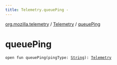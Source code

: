 ```yaml
---
title: Telemetry.queuePing - 
---
```


[org.mozilla.telemetry](../index.html) / [Telemetry](index.html) / [queuePing](./queue-ping.html)

# queuePing

`open fun queuePing(pingType: `[`String`](https://kotlinlang.org/api/latest/jvm/stdlib/kotlin/-string/index.html)`): `[`Telemetry`](index.html)